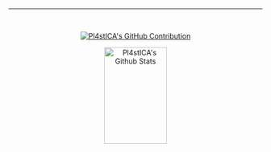 <br />
<hr />
<br />
<p align="center">
  <a href="https://github.com/Pl4stICA">
    <img src="https://github-profile-summary-cards.vercel.app/api/cards/profile-details?username=Pl4stICA&theme=radical" alt="Pl4stICA's GitHub Contribution" />
  </a>
</p>
<a>
  <p align="center">
    <img alt="Pl4stICA's Github Stats" src="https://denvercoder1-github-readme-stats.vercel.app/api?username=Pl4stICA&show_icons=true&count_private=true&theme=react&border_color=7F3FBF&bg_color=0D1117&title_color=F85D7F&icon_color=F8D866" height="192px" width="49.5%" />
    <img alt="Pl4stICA's Top Languages" src="https://denvercoder1-github-readme-stats.vercel.app/api/top-langs/?
